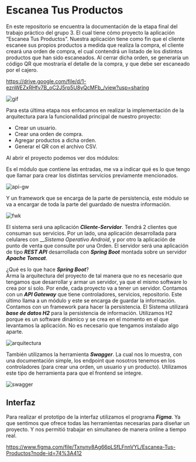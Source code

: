 # Escanea Tus Productos

En este repositorio se encuentra la documentación de la etapa final del trabajo práctico del grupo 3. El cual tiene cómo proyecto la aplicación “Escanea Tus Productos”.
Nuestra aplicación tiene como fin que el cliente escanee sus propios productos a medida que realiza la compra, el cliente creará una orden de compra, el cual contendrá un listado de los distintos productos que han sido escaneados. Al cerrar dicha orden, se generaría un código QR que mostraría el detalle de la compra, y que debe ser escaneado por el cajero.

https://drive.google.com/file/d/1-eznWEZxRHfv7B_oC2J5rp5U8yQcMFb_/view?usp=sharing

![gif](https://64.media.tumblr.com/6a2a1cf3bd8f53d98c6f4f4c290b0b13/a7e3e9f753668b2a-45/s540x810/574177fd216133795423aeefe64f1090d3ad9c85.gifv)

Para esta última etapa nos enfocamos en realizar la implementación de la arquitectura para la funcionalidad principal de nuestro proyecto:
  + Crear un usuario.
  + Crear una orden de compra.
  + Agregar productos a dicha orden.
  + Generar el QR con el archivo CSV.

Al abrir el proyecto podemos ver dos módulos:

Es el módulo que contiene las entradas, me va a indicar qué es lo que tengo que llamar para crear los distintas servicios previamente mencionados.

![api-gw](https://64.media.tumblr.com/142317600323c84b8c1d3bf6fd45e508/09b103dd3a303e2a-6c/s400x600/ccd0b88442a5832590a69c311b80ffc4758cdc82.png)

Y un framework que se encarga de la parte de persistencia, este módulo se va a encargar de toda la parte del guardado de nuestra información.

![fwk](https://64.media.tumblr.com/1bf02339becaf0f38c5214d41392dfa2/09b103dd3a303e2a-40/s400x600/28bd75d2e82b91c01daa1a8a4c907aa82fd3b634.png)

El sistema será una aplicación ___Cliente-Servidor___. Tendrá 2 clientes que consuman sus servicios. Por un lado, una aplicación desarrollada para celulares con ___Sistema Operativo Android_, y por otro la aplicación de punto de venta que consulte por una Orden. El servidor será una aplicación de tipo ___REST API___ desarrollada con ___Spring Boot___ montada sobre un servidor ___Apache Tomcat___. 

¿Qué es lo que hace ___Spring Boot___?  
Arma la arquitectura del proyecto de tal manera que no es necesario que tengamos que desarrollar y armar un servidor, ya que el mismo software lo crea por sí solo. Por ende, cada proyecto va a tener un servidor. 
Contamos con un ___API Gateway___ que tiene controladores, servicios, repositorio. Este último llama a un módulo y este se encarga de guardar la información. Contamos con un framework para hacer la persistencia. El Sistema utilizará ___base de datos H2___ para la persistencia de información.
Utilizamos H2 porque es un software dinámico y se crea en el momento en el que levantamos la aplicación. No es necesario que tengamos instalado algo aparte. 

![arquitectura](https://64.media.tumblr.com/92f94ab9152ff9f608e0f102dab1c2b5/09b103dd3a303e2a-28/s1280x1920/9bbf30ed6ebb0eaa64c33e0a87efca15031d0aac.png)

También utilizamos la herramienta ___Swagger___. La cual nos lo muestra, con una documentación simple, los endpoint que nosotros tenemos en los controladores (para crear una orden, un usuario y un producto).
Utilizamos este tipo de herramienta para que el frontend se integre.

![swagger](https://64.media.tumblr.com/515c3846f015f09c9b472fc473b91226/fa74c26f155bbc73-42/s1280x1920/08cf0c05ff06f59859bf4f507b20e69cd04b87f0.jpg)

## Interfaz
Para realizar el prototipo de la interfaz utilizamos el programa ___Figma___. Ya que sentimos que ofrece todas las herramientas necesarias para diseñar un proyecto. Y nos permitió trabajar en simultaneo de manera online a tiempo real.

https://www.figma.com/file/Txnyny8Ag66pLSfLFnnVYL/Escanea-Tus-Productos?node-id=74%3A412

